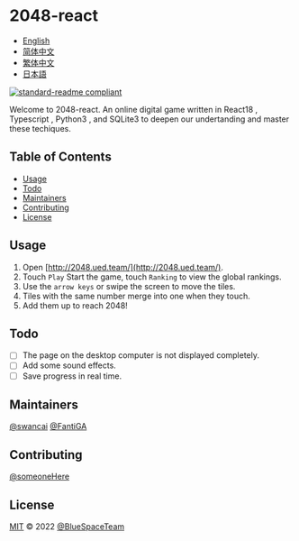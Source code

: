 # 2048-react

- [English](README.md)
- [简体中文](README.zh-CN.md)
- [繁体中文](README.zh-TW.md)
- [日本語](README.ja.md)

[![standard-readme compliant](https://img.shields.io/badge/standard--readme-OK-green.svg?style=flat-square)](https://github.com/RichardLitt/standard-readme)

Welcome to 2048-react. An online digital game written in React18 , Typescript , Python3 , and SQLite3 to deepen our undertanding and master these techiques.

## Table of Contents

- [Usage](#usage)
- [Todo](#todo)
- [Maintainers](#maintainers)
- [Contributing](#contributing)
- [License](#license)

## Usage

1. Open [http://2048.ued.team/](http://2048.ued.team/).
2. Touch `Play` Start the game, touch `Ranking` to view the global rankings.
3. Use the `arrow keys` or swipe the screen to move the tiles.
4. Tiles with the same number merge into one when they touch.
5. Add them up to reach 2048!

## Todo

- [ ] The page on the desktop computer is not displayed completely.
- [ ] Add some sound effects.
- [ ] Save progress in real time.

## Maintainers

[@swancai](https://github.com/swancai)
[@FantiGA](https://github.com/FantiGA)

## Contributing

[@someoneHere](https://github.com/someoneHere)

## License

[MIT](LICENSE)  © 2022 [@BlueSpaceTeam](https://github.com/BlueSpaceTeam)
